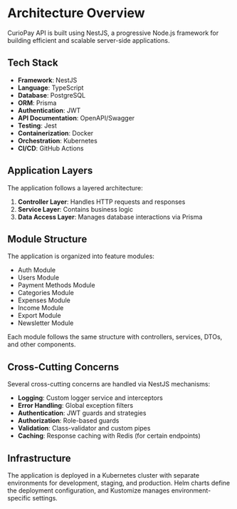 # Architecture Overview

CurioPay API is built using NestJS, a progressive Node.js framework for building efficient and scalable server-side applications.

## Tech Stack

- **Framework**: NestJS
- **Language**: TypeScript
- **Database**: PostgreSQL
- **ORM**: Prisma
- **Authentication**: JWT
- **API Documentation**: OpenAPI/Swagger
- **Testing**: Jest
- **Containerization**: Docker
- **Orchestration**: Kubernetes
- **CI/CD**: GitHub Actions

## Application Layers

The application follows a layered architecture:

1. **Controller Layer**: Handles HTTP requests and responses
2. **Service Layer**: Contains business logic
3. **Data Access Layer**: Manages database interactions via Prisma

## Module Structure

The application is organized into feature modules:

- Auth Module
- Users Module
- Payment Methods Module
- Categories Module
- Expenses Module
- Income Module
- Export Module
- Newsletter Module

Each module follows the same structure with controllers, services, DTOs, and other components.

## Cross-Cutting Concerns

Several cross-cutting concerns are handled via NestJS mechanisms:

- **Logging**: Custom logger service and interceptors
- **Error Handling**: Global exception filters
- **Authentication**: JWT guards and strategies
- **Authorization**: Role-based guards
- **Validation**: Class-validator and custom pipes
- **Caching**: Response caching with Redis (for certain endpoints)

## Infrastructure

The application is deployed in a Kubernetes cluster with separate environments for development, staging, and production. Helm charts define the deployment configuration, and Kustomize manages environment-specific settings.
